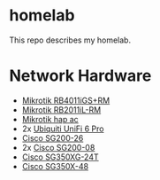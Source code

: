 # homelab
This repo describes my homelab.

# Network Hardware
- [Mikrotik RB4011iGS+RM](https://mikrotik.com/product/rb4011igs_rm)
- [Mikrotik RB2011iL-RM](https://mikrotik.com/product/RB2011iL-RM)
- [Mikrotik hap ac](https://mikrotik.com/product/RB962UiGS-5HacT2HnT)
- 2x [Ubiquiti UniFi 6 Pro](https://eu.store.ui.com/products/unifi-ap6-professional)
- [Cisco SG200-26](https://www.cisco.com/c/en/us/support/switches/small-business-200-series-smart-switches/series.html)
- 2x [Cisco SG200-08](https://www.cisco.com/c/en/us/support/switches/small-business-200-series-smart-switches/series.html)
- [Cisco SG350XG-24T](https://www.cisco.com/c/en/us/products/collateral/switches/350x-series-stackable-managed-switches/datasheet-c78-735986.html)
- [Cisco SG350X-48](https://www.cisco.com/c/en/us/products/collateral/switches/350x-series-stackable-managed-switches/datasheet-c78-735986.html)
